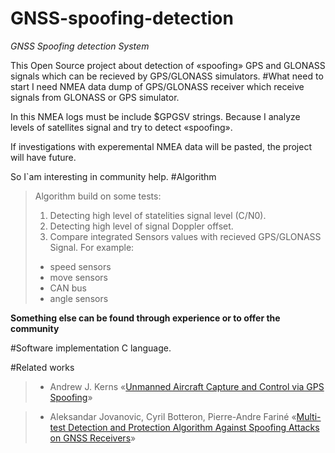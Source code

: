 # GNSS-spoofing-detection
*GNSS Spoofing detection System*

This Open Source project about detection of «spoofing» GPS and GLONASS  signals which can be recieved by GPS/GLONASS simulators. 
#What need to start
I need NMEA data dump of GPS/GLONASS receiver which receive signals from GLONASS or GPS simulator.

In this NMEA logs must be include $GPGSV strings. Because I analyze levels of satellites signal and try to detect «spoofing».

If investigations with experemental NMEA data will be pasted, the project will have future.

So I`am interesting in community help.
#Algorithm
> Algorithm build on some tests:
> 
>  1. Detecting high level of statelities signal level (C/N0).
>  2. Detecting high level of signal Doppler offset.
>  3. Compare integrated Sensors values with recieved GPS/GLONASS Signal.  For example: 
> - speed sensors
> - move sensors
> - CAN bus
> - angle sensors

**Something else can be found through experience or to offer the community**

#Software implementation
C language.

#Related works
> - Andrew J. Kerns «[Unmanned Aircraft Capture and Control via GPS Spoofing]»

> - Aleksandar Jovanovic, Cyril Botteron, Pierre-Andre Fariné «[Multi-test Detection and Protection Algorithm Against Spoofing Attacks on GNSS Receivers]»

[Unmanned Aircraft Capture and Control via GPS Spoofing]: http://radionavlab.ae.utexas.edu/images/stories/files/papers/unmannedCapture.pdf
[Multi-test Detection and Protection Algorithm Against Spoofing Attacks on GNSS Receivers]: http://infoscience.epfl.ch/record/199530/files/ION_PLANS2014_AJovanovic_Published.pdf
 


